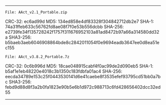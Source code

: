 

---



    File: AAct_v2.1_Portable.zip
  CRC-32: ec6ad99d
     MD5: 134ed858e4df83328f304842712db2e7
   SHA-1: 74a31ffeb633c56762fd8ae08f7f0e53b556dcbb
 SHA-256: e2739fe34f135728242f1757f311676952103a81ad8472b97a66a314580dd32a
SHA3-256: b5baeb3aeb6046908864bde8c2842011054f0e9694eadb3647ee0d8ea51ec155

    File: AAct_v3.8.2_Portable.7z
  CRC-32: 0c6b996d
     MD5: 18cae048915cabf4f0ac99de2d090eb5
   SHA-1: b5af1e1eb48220e4018c3b1350c183fdbfa01ac4
 SHA-256: eecda34789e153c25f0443530141d6e41caebe8f3535efef93795cd51bb0a7bc
SHA3-256: febd9d88d8f3a2b0fa1823e90b5e6b1d972c988713c6fd428656402dcc32ed55


---
